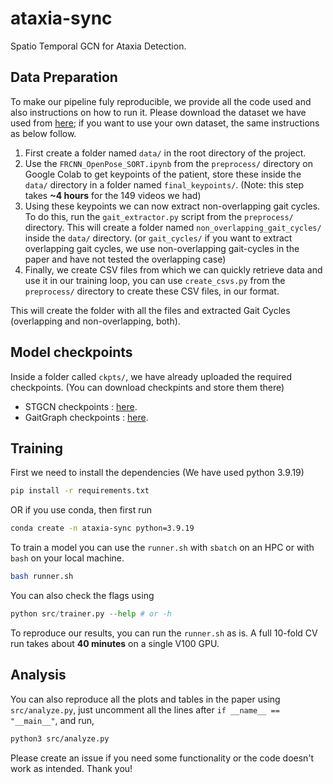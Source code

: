 # ataxia-sync
Spatio Temporal GCN for Ataxia Detection.

## Data Preparation
To make our pipeline fuly reproducible, we provide all the code used and also instructions on how to run it. Please download the dataset we have used from [here](https://github.com/ROC-HCI/Automated-Ataxia-Gait); if you want to use your own dataset, the same instructions as below follow.

1. First create a folder named `data/` in the root directory of the project.
2. Use the `FRCNN_OpenPose_SORT.ipynb` from the `preprocess/` directory on Google Colab to get keypoints of the patient, store these inside the `data/` directory in a folder named `final_keypoints/`. (Note: this step takes **~4 hours** for the 149 videos we had)
3. Using these keypoints we can now extract non-overlapping gait cycles. To do this, run the `gait_extractor.py` script from the `preprocess/` directory. This will create a folder named `non_overlapping_gait_cycles/` inside the `data/` directory. (or `gait_cycles/` if you want to extract overlapping gait cycles, we use non-overlapping gait-cycles in the paper and have not tested the overlapping case)
4. Finally, we create CSV files from which we can quickly retrieve data and use it in our training loop, you can use `create_csvs.py` from the `preprocess/` directory to create these CSV files, in our format.

This will create the folder with all the files and extracted Gait Cycles (overlapping and non-overlapping, both).

## Model checkpoints
Inside a folder called `ckpts/`, we have already uploaded the required checkpoints. (You can download checkpints and store them there)
- STGCN checkpoints : [here](https://github.com/yysijie/st-gcn/blob/master/OLD_README.md).
- GaitGraph checkpoints : [here](https://github.com/tteepe/GaitGraph).


## Training
First we need to install the dependencies (We have used python 3.9.19)
```bash
pip install -r requirements.txt
```
OR if you use conda, then first run
```bash
conda create -n ataxia-sync python=3.9.19
```
To train a model you can use the `runner.sh` with `sbatch` on an HPC or with `bash` on your local machine.
```bash
bash runner.sh
```
You can also check the flags using 
```python
python src/trainer.py --help # or -h
```
To reproduce our results, you can run the `runner.sh` as is. A full 10-fold CV run takes about **40 minutes** on a single V100 GPU.

## Analysis
You can also reproduce all the plots and tables in the paper using `src/analyze.py`, just uncomment all the lines after `if __name__ == "__main__"`, and run,
```bash
python3 src/analyze.py
```

Please create an issue if you need some functionality or the code doesn't work as intended. Thank you!
